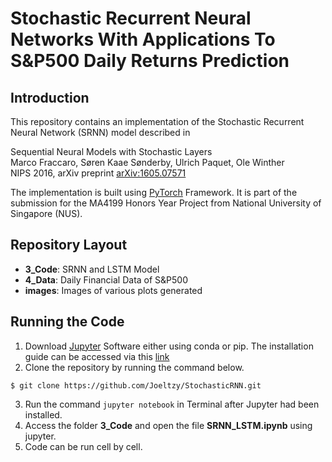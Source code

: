 # Stochastic Recurrent Neural Networks With Applications To S&P500 Daily Returns Prediction

## Introduction
This repository contains an implementation of the Stochastic Recurrent Neural Network (SRNN) model described in

Sequential Neural Models with Stochastic Layers <br>
Marco Fraccaro, Søren Kaae Sønderby, Ulrich Paquet, Ole Winther <br>
NIPS 2016, arXiv preprint [arXiv:1605.07571](https://arxiv.org/abs/1605.07571)

The implementation is built using [PyTorch](https://pytorch.org/) Framework. It is part of the submission for the MA4199 Honors Year Project from National University of Singapore (NUS).

## Repository Layout
* **3_Code**: SRNN and LSTM Model
* **4_Data**: Daily Financial Data of S&P500 
* **images**: Images of various plots generated

## Running the Code
1. Download [Jupyter](https://jupyter.org/install) Software either using conda or pip. The installation guide can be accessed via this [link](https://jupyterlab.readthedocs.io/en/stable/getting_started/installation.html)
2. Clone the repository by running the command below.
```
$ git clone https://github.com/Joeltzy/StochasticRNN.git
```
3. Run the command ```jupyter notebook``` in Terminal after Jupyter had been installed.
4. Access the folder **3_Code** and open the file **SRNN_LSTM.ipynb** using jupyter.
5. Code can be run cell by cell. 



